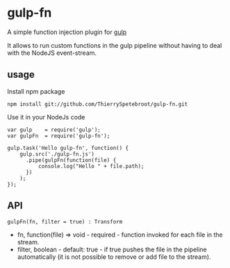 # gulp-fn
A simple function injection plugin for [gulp](http://gulpjs.com/)

It allows to run custom functions in the gulp pipeline without having to deal with the NodeJS event-stream.

## usage
Install npm package

    npm install git://github.com/ThierrySpetebroot/gulp-fn.git

Use it in your NodeJs code

    var gulp    = require('gulp');
    var gulpFn  = require('gulp-fn');

    gulp.task('Hello gulp-fn', function() {
        gulp.src('./gulp-fn.js')
          .pipe(gulpFn(function(file) {
              console.log("Hello " + file.path);
          })
        );
    });

## API
    gulpFn(fn, filter = true) : Transform

- fn, function(file) => void - required - function invoked for each file in the stream.
- filter, boolean - default: true - if true pushes the file in the pipeline automatically (it is not possible to remove or add file to the stream).

